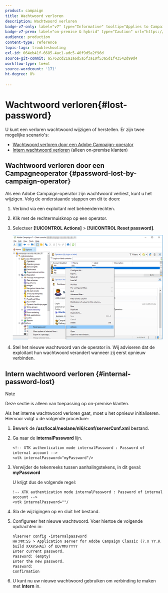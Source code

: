 ```yaml
---
product: campaign
title: Wachtwoord verloren
description: Wachtwoord verloren
badge-v7-only: label="v7" type="Informative" tooltip="Applies to Campaign Classic v7 only"
badge-v7-prem: label="on-premise & hybrid" type="Caution" url="https://experienceleague.adobe.com/docs/campaign-classic/using/installing-campaign-classic/architecture-and-hosting-models/hosting-models-lp/hosting-models.html?lang=en" tooltip="Applies to on-premise and hybrid deployments only"
audience: production
content-type: reference
topic-tags: troubleshooting
exl-id: 064eb41f-6685-4ac1-adc5-40f9d5a2f96d
source-git-commit: a5762cd21a1a6d5a5f3a10f53a5d1f43542d99d4
workflow-type: tm+mt
source-wordcount: '171'
ht-degree: 8%

---
```


# Wachtwoord verloren{#lost-password}



U kunt een verloren wachtwoord wijzigen of herstellen.
Er zijn twee mogelijke scenario&#39;s:

* [Wachtwoord verloren door een Adobe Campaign-operator](#password-lost-by-campaign-operator)
* [Intern wachtwoord verloren](#internal-password-lost) (alleen on-premise klanten)

## Wachtwoord verloren door een Campagneoperator {#password-lost-by-campaign-operator}

Als een Adobe Campaign-operator zijn wachtwoord verliest, kunt u het wijzigen.
Volg de onderstaande stappen om dit te doen:

1. Verbind via een exploitant met beheerderrechten.
1. Klik met de rechtermuisknop op een operator.
1. Selecteer **[!UICONTROL Actions]** > **[!UICONTROL Reset password]**.

   ![](assets/operator-passwd.png)

1. Stel het nieuwe wachtwoord van de operator in. Wij adviseren dat de exploitant hun wachtwoord verandert wanneer zij eerst opnieuw verbinden.

## Intern wachtwoord verloren {#internal-password-lost}

>[!NOTE]
>
>Deze sectie is alleen van toepassing op on-premise klanten.

Als het interne wachtwoord verloren gaat, moet u het opnieuw initialiseren.
Hiervoor volgt u de volgende procedure:

1. Bewerk de **/usr/local/neolane/nl6/conf/serverConf.xml** bestand.

1. Ga naar de **internalPassword** lijn.

   ```
   <!-- XTK authentication mode internalPassword : Password of internal account -->
   <xtk internalPassword="myPassword"/>
   ```

1. Verwijder de tekenreeks tussen aanhalingstekens, in dit geval: **myPassword**

   U krijgt dus de volgende regel:

   ```
   !-- XTK authentication mode internalPassword : Password of internal account -->
   <xtk internalPassword=""/
   ```

1. Sla de wijzigingen op en sluit het bestand.

1. Configureer het nieuwe wachtwoord. Voer hiertoe de volgende opdrachten in:

   ```
   nlserver config -internalpassword
   HH:MM:SS > Application server for Adobe Campaign Classic (7.X YY.R build XXX@SHA1) of DD/MM/YYYY
   Enter current password.
   Password: (empty)
   Enter the new password.
   Password: 
   Confirmation 
   ```

1. U kunt nu uw nieuwe wachtwoord gebruiken om verbinding te maken met **Intern** in.

